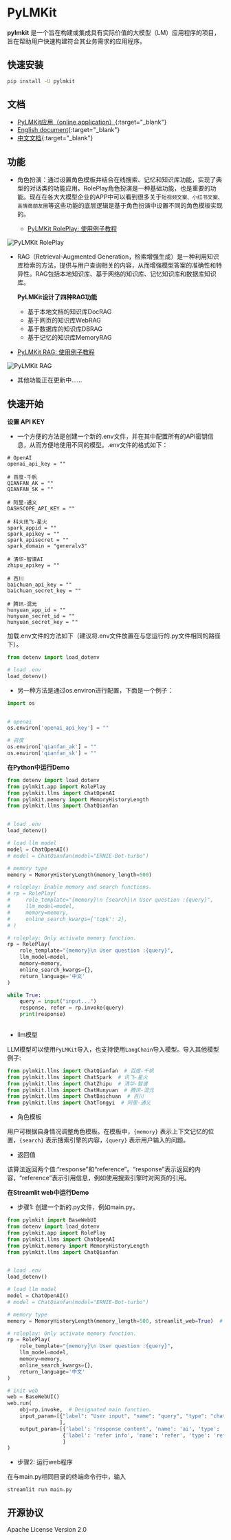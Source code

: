 # PyLMKit

**pylmkit** 是一个旨在构建或集成具有实际价值的大模型（LM）应用程序的项目，旨在帮助用户快速构建符合其业务需求的应用程序。


## 快速安装
```bash
pip install -U pylmkit
```

## 文档

- [PyLMKit应用（online application）](http://app.pylmkit.cn){:target="_blank"}
- [English document](http://en.pylmkit.cn){:target="_blank"}
- [中文文档](http://zh.pylmkit.cn){:target="_blank"}


## 功能

- 角色扮演：通过设置角色模板并结合在线搜索、记忆和知识库功能，实现了典型的对话类的功能应用。RolePlay角色扮演是一种基础功能，也是重要的功能。现在在各大大模型企业的APP中可以看到很多关于`短视频文案、小红书文案、高情商朋友圈`等这些功能的底层逻辑是基于角色扮演中设置不同的角色模板实现的。
  
  - [PyLMKit RolePlay: 使用例子教程](https://github.com/52phm/pylmkit/blob/main/examples/00-How-to-use-RolePlay.ipynb)

![PyLMKit RolePlay](https://github.com/52phm/pylmkit/blob/main/docs/images/RolePlay.png)

- RAG（Retrieval-Augmented Generation，检索增强生成）是一种利用知识库检索的方法，提供与用户查询相关的内容，从而增强模型答案的准确性和特异性。RAG包括本地知识库、基于网络的知识库、记忆知识库和数据库知识库。

  **PyLMKit设计了四种RAG功能**

  - 基于本地文档的知识库DocRAG
  - 基于网页的知识库WebRAG
  - 基于数据库的知识库DBRAG
  - 基于记忆的知识库MemoryRAG

 - [PyLMKit RAG: 使用例子教程](https://github.com/52phm/pylmkit/blob/main/examples/01-How-to-use-RAG.ipynb)

![PyLMKit RAG](https://github.com/52phm/pylmkit/blob/main/docs/images/RAG.png)

- 其他功能正在更新中……


## 快速开始

**设置 API KEY**

- 一个方便的方法是创建一个新的.env文件，并在其中配置所有的API密钥信息，从而方便地使用不同的模型。.env文件的格式如下：

```text
# OpenAI
openai_api_key = ""

# 百度-千帆
QIANFAN_AK = ""
QIANFAN_SK = ""

# 阿里-通义
DASHSCOPE_API_KEY = ""

# 科大讯飞-星火
spark_appid = ""
spark_apikey = ""
spark_apisecret = ""
spark_domain = "generalv3"

# 清华-智谱AI
zhipu_apikey = ""

# 百川
baichuan_api_key = ""
baichuan_secret_key = ""

# 腾讯-混元
hunyuan_app_id = ""
hunyuan_secret_id = ""
hunyuan_secret_key = ""
```
加载.env文件的方法如下（建议将.env文件放置在与您运行的.py文件相同的路径下）。
```python
from dotenv import load_dotenv

# load .env
load_dotenv()
```
- 另一种方法是通过os.environ进行配置，下面是一个例子：
```python
import os


# openai
os.environ['openai_api_key'] = ""

# 百度
os.environ['qianfan_ak'] = ""
os.environ['qianfan_sk'] = ""
```

**在Python中运行Demo**
```python
from dotenv import load_dotenv
from pylmkit.app import RolePlay
from pylmkit.llms import ChatOpenAI
from pylmkit.memory import MemoryHistoryLength
from pylmkit.llms import ChatQianfan


# load .env
load_dotenv()

# load llm model
model = ChatOpenAI()
# model = ChatQianfan(model="ERNIE-Bot-turbo")

# memory type
memory = MemoryHistoryLength(memory_length=500)

# roleplay: Enable memory and search functions.
# rp = RolePlay(
#     role_template="{memory}\n {search}\n User question :{query}", 
#     llm_model=model,
#     memory=memory,
#     online_search_kwargs={'topk': 2},
# )

# roleplay: Only activate memory function.
rp = RolePlay(
    role_template="{memory}\n User question :{query}", 
    llm_model=model,
    memory=memory,
    online_search_kwargs={},
    return_language='中文'
)

while True:
    query = input("input...")
    response, refer = rp.invoke(query)
    print(response)
    

```
- llm模型

LLM模型可以使用`PyLMKit`导入，也支持使用`LangChain`导入模型。导入其他模型例子:

```python
from pylmkit.llms import ChatQianfan  # 百度-千帆
from pylmkit.llms import ChatSpark  # 讯飞-星火
from pylmkit.llms import ChatZhipu  # 清华-智谱
from pylmkit.llms import ChatHunyuan  # 腾讯-混元
from pylmkit.llms import ChatBaichuan  # 百川
from pylmkit.llms import ChatTongyi  # 阿里-通义

```

- 角色模板

用户可根据自身情况调整角色模板。在模板中，`{memory}` 表示上下文记忆的位置，`{search}` 表示搜索引擎的内容，`{query}` 表示用户输入的问题。

- 返回值

该算法返回两个值:“response”和“reference”。“response”表示返回的内容，“reference”表示引用信息，例如使用搜索引擎时对网页的引用。

**在Streamlit web中运行Demo**

- 步骤1: 创建一个新的.py文件，例如main.py。
```python
from pylmkit import BaseWebUI
from dotenv import load_dotenv
from pylmkit.app import RolePlay
from pylmkit.llms import ChatOpenAI
from pylmkit.memory import MemoryHistoryLength
from pylmkit.llms import ChatQianfan


# load .env
load_dotenv()

# load llm model
model = ChatOpenAI()
# model = ChatQianfan(model="ERNIE-Bot-turbo")

# memory type
memory = MemoryHistoryLength(memory_length=500, streamlit_web=True)  # set streamlit_web=True

# roleplay: Only activate memory function.
rp = RolePlay(
    role_template="{memory}\n User question :{query}", 
    llm_model=model,
    memory=memory,
    online_search_kwargs={},
    return_language='中文'
)

# init web
web = BaseWebUI()
web.run(
    obj=rp.invoke,  # Designated main function.
    input_param=[{"label": "User input", "name": "query", "type": "chat"},  # type, chat text string bool float ...
                 ],
    output_param=[{'label': 'response content', 'name': 'ai', 'type': 'chat'},
                  {'label': 'refer info', 'name': 'refer', 'type': 'refer'}  # type, chat refer text string bool float ...
                  ]
)

```
- 步骤2: 运行web程序

在与main.py相同目录的终端命令行中，输入

```text
streamlit run main.py
```

## 开源协议

Apache License Version 2.0





